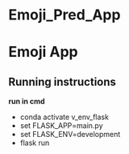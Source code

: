 # Emoji_Pred_App
 Emoji App
==============

Running instructions
-----------------
**run in cmd**
- conda activate v_env_flask
- set FLASK_APP=main.py
- set FLASK_ENV=development
- flask run
